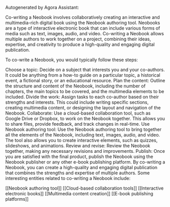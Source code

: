 Autogenerated by Agora Assistant:

Co-writing a Neobook involves collaboratively creating an interactive and multimedia-rich digital book using the Neobook authoring tool. Neobooks are a type of interactive electronic book that can include various forms of media such as text, images, audio, and video. Co-writing a Neobook allows multiple authors to work together on a project, combining their ideas, expertise, and creativity to produce a high-quality and engaging digital publication.

To co-write a Neobook, you would typically follow these steps:

Choose a topic: Decide on a subject that interests you and your co-authors. It could be anything from a how-to guide on a particular topic, a historical event, a fictional story, or an educational resource.
Plan the content: Outline the structure and content of the Neobook, including the number of chapters, the main topics to be covered, and the multimedia elements to be included.
Divide the work: Assign tasks to each co-author based on their strengths and interests. This could include writing specific sections, creating multimedia content, or designing the layout and navigation of the Neobook.
Collaborate: Use a cloud-based collaboration tool, such as Google Drive or Dropbox, to work on the Neobook together. This allows you to share files, provide feedback, and track changes in real-time.
Use Neobook authoring tool: Use the Neobook authoring tool to bring together all the elements of the Neobook, including text, images, audio, and video. The tool also allows you to create interactive elements, such as quizzes, slideshows, and animations.
Review and revise: Review the Neobook together, making any necessary revisions and improvements.
Publish: Once you are satisfied with the final product, publish the Neobook using the Neobook publisher or any other e-book publishing platform.
By co-writing a Neobook, you can create a high-quality and engaging digital publication that combines the strengths and expertise of multiple authors. Some interesting entities related to co-writing a Neobook include:

[[Neobook authoring tool]]
[[Cloud-based collaboration tools]]
[[Interactive electronic books]]
[[Multimedia content creation]]
[[E-book publishing platforms]]